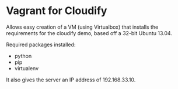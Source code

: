 # Vagrant for Cloudify

Allows easy creation of a VM (using Virtualbox) that installs the requirements for the cloudify demo, based off a 32-bit Ubuntu 13.04.

Required packages installed:

* python
* pip
* virtualenv

It also gives the server an IP address of 192.168.33.10.
